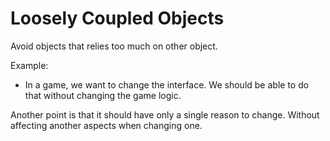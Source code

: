 # Loosely Coupled Objects

Avoid objects that relies too much on other object.

Example: 
- In a game, we want to change the interface. We should be able to do that without changing the game logic.


Another point is that it should have only a single reason to change. Without affecting another aspects when changing one.